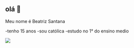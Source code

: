 ## olá 👋

 Meu nome é Beatriz Santana 

-tenho 15 anos
-sou católica
-estudo no 1° do ensino medio 

![](https://media1.tenor.com/m/sCKNFOG3ticAAAAC/parent-trap-the-parent-trap.gif)


